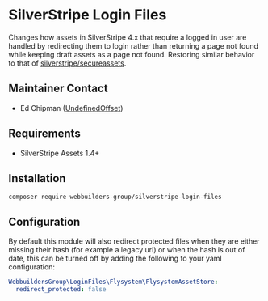 SilverStripe Login Files
=================
Changes how assets in SilverStripe 4.x that require a logged in user are handled by redirecting them to login rather than returning a page not found while keeping draft assets as a page not found. Restoring similar behavior to that of [silverstripe/secureassets](https://github.com/silverstripe/silverstripe-secureassets).

## Maintainer Contact
* Ed Chipman ([UndefinedOffset](https://github.com/UndefinedOffset))


## Requirements
* SilverStripe Assets 1.4+


## Installation
```
composer require webbuilders-group/silverstripe-login-files
```

## Configuration
By default this module will also redirect protected files when they are either missing their hash (for example a legacy url) or when the hash is out of date, this can be turned off by adding the following to your yaml configuration:

```yml
WebbuildersGroup\LoginFiles\Flysystem\FlysystemAssetStore:
  redirect_protected: false
```
